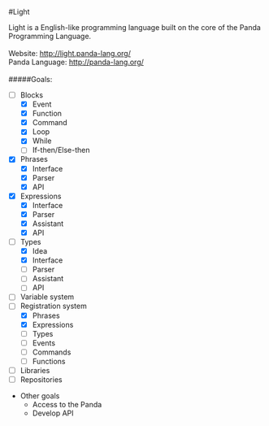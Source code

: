 #Light

Light is a English-like programming language built on the core of the Panda Programming Language.
<br>
<br>
Website: http://light.panda-lang.org/
<br>
Panda Language: http://panda-lang.org/
<br>
<br>
#####Goals:
- [ ] Blocks
  - [x] Event
  - [x] Function
  - [x] Command
  - [x] Loop
  - [x] While
  - [ ] If-then/Else-then
- [x] Phrases
  - [x] Interface
  - [x] Parser
  - [x] API
- [x] Expressions
  - [x] Interface
  - [x] Parser
  - [x] Assistant
  - [x] API
- [ ] Types
  - [x] Idea
  - [x] Interface
  - [ ] Parser
  - [ ] Assistant
  - [ ] API
- [ ] Variable system
- [ ] Registration system
  - [x] Phrases
  - [x] Expressions
  - [ ] Types
  - [ ] Events
  - [ ] Commands
  - [ ] Functions
- [ ] Libraries
- [ ] Repositories
- Other goals
  - Access to the Panda
  - Develop API
